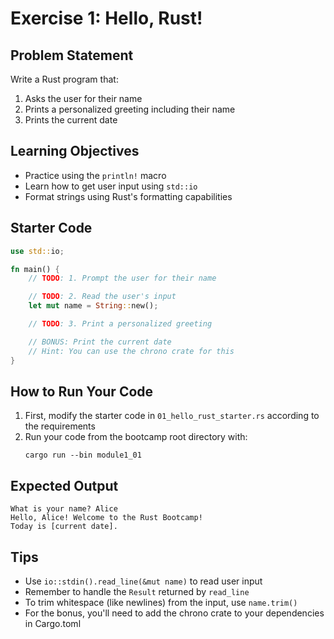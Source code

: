# Exercise 1: Hello, Rust!

## Problem Statement

Write a Rust program that:

1. Asks the user for their name
2. Prints a personalized greeting including their name
3. Prints the current date

## Learning Objectives

- Practice using the `println!` macro
- Learn how to get user input using `std::io`
- Format strings using Rust's formatting capabilities

## Starter Code

```rust
use std::io;

fn main() {
    // TODO: 1. Prompt the user for their name

    // TODO: 2. Read the user's input
    let mut name = String::new();

    // TODO: 3. Print a personalized greeting

    // BONUS: Print the current date
    // Hint: You can use the chrono crate for this
}
```

## How to Run Your Code

1. First, modify the starter code in `01_hello_rust_starter.rs` according to the requirements
2. Run your code from the bootcamp root directory with:
   ```
   cargo run --bin module1_01
   ```

## Expected Output

```
What is your name? Alice
Hello, Alice! Welcome to the Rust Bootcamp!
Today is [current date].
```

## Tips

- Use `io::stdin().read_line(&mut name)` to read user input
- Remember to handle the `Result` returned by `read_line`
- To trim whitespace (like newlines) from the input, use `name.trim()`
- For the bonus, you'll need to add the chrono crate to your dependencies in Cargo.toml
